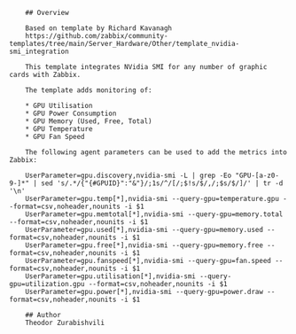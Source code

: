         ## Overview
        
        Based on template by Richard Kavanagh
        https://github.com/zabbix/community-templates/tree/main/Server_Hardware/Other/template_nvidia-smi_integration
        
        This template integrates NVidia SMI for any number of graphic cards with Zabbix.
        
        The template adds monitoring of:
        
        * GPU Utilisation
        * GPU Power Consumption
        * GPU Memory (Used, Free, Total)
        * GPU Temperature
        * GPU Fan Speed
        
        The following agent parameters can be used to add the metrics into Zabbix:
        
        UserParameter=gpu.discovery,nvidia-smi -L | grep -Eo "GPU-[a-z0-9-]*" | sed 's/.*/{"{#GPUID}":"&"}/;1s/^/[/;$!s/$/,/;$s/$/]/' | tr -d '\n'
        UserParameter=gpu.temp[*],nvidia-smi --query-gpu=temperature.gpu --format=csv,noheader,nounits -i $1
        UserParameter=gpu.memtotal[*],nvidia-smi --query-gpu=memory.total --format=csv,noheader,nounits -i $1
        UserParameter=gpu.used[*],nvidia-smi --query-gpu=memory.used --format=csv,noheader,nounits -i $1
        UserParameter=gpu.free[*],nvidia-smi --query-gpu=memory.free --format=csv,noheader,nounits -i $1
        UserParameter=gpu.fanspeed[*],nvidia-smi --query-gpu=fan.speed --format=csv,noheader,nounits -i $1
        UserParameter=gpu.utilisation[*],nvidia-smi --query-gpu=utilization.gpu --format=csv,noheader,nounits -i $1
        UserParameter=gpu.power[*],nvidia-smi --query-gpu=power.draw --format=csv,noheader,nounits -i $1
        
        ## Author
        Theodor Zurabishvili

